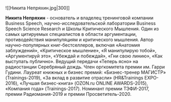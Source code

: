 ![[Никита Непряхин.jpg|300]]

**Никита Непряхин** - основатель и владелец тренинговой компании Business Speech,  научно-исследовательской лаборатории Business Speech Science Research и  Школы Критического Мышления. Один из самых цитируемых специалистов в области аргументации,  противодействия манипуляциям и критического мышления. Автор научно-популярных книг-бестселлеров, включая «Анатомия  заблуждений», «Критическое мышление», «Я манипулирую тобой»,  «Аргументируй это», «Убеждай и побеждай», «Гни свою линию», «Как  выступать публично». Ведущий передачи «Теперь ясно» на радиостанции Серебряный дождь. Член оргкомитета премии им. Гарри Гудини. Лауреат книжных и бизнес премий: «Бизнес-тренер МАГИСТР»  (Trainings-2019), «За вклад в развитие отрасли» (HR&Trainings  EXPO-2016), «Лучшая бизнес-книга» (OZON.ru ONLINE AWARDS-2015),  «Компания года» (Trainings-2017). Номинант премии ТЭФИ-2017, премии  Радиомания-2019 и премии Просветитель-2020.